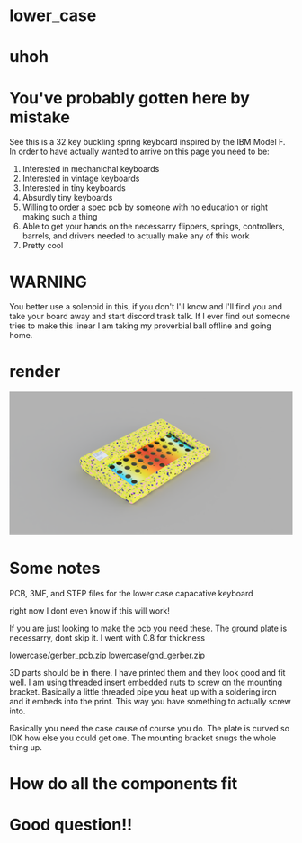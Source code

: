 # lower_case

# uhoh
# You've probably gotten here by mistake
See this is a 32 key buckling spring keyboard inspired by the IBM Model F.
In order to have actually wanted to arrive on this page you need to be:
1) Interested in mechanichal keyboards
2) Interested in vintage keyboards
3) Interested in tiny keyboards
4) Absurdly tiny keyboards
5) Willing to order a spec pcb by someone with no education or right making such a thing
6) Able to get your hands on the necessarry flippers, springs, controllers, barrels, and drivers needed to actually make any of this work
7) Pretty cool

# WARNING

You better use a solenoid in this, if you don't I'll know and I'll find you and take your board away and start discord trask talk. If I ever find out someone tries to make this linear I am taking my proverbial ball offline and going home.

# render
![Sique](https://raw.githubusercontent.com/ImYourHuckleberry/lower_case/main/vipers%20baby.png)

# Some notes

PCB, 3MF, and STEP files for the lower case capacative keyboard

right now I dont even know if this will work!

If you are just looking to make the pcb you need these. The ground plate is necessarry, dont skip it. I went with 0.8 for thickness

lowercase/gerber_pcb.zip
lowercase/gnd_gerber.zip

3D parts should be in there. I have printed them and they look good and fit well. I am using threaded insert embedded nuts to screw on the mounting bracket. 
Basically a little threaded pipe you heat up with a soldering iron and it embeds into the print. This way you have something to actually screw into.

Basically you need the case cause of course you do. The plate is curved so IDK how else you could get one. The mounting bracket snugs the whole thing up.

# How do all the components fit
# Good question!!

